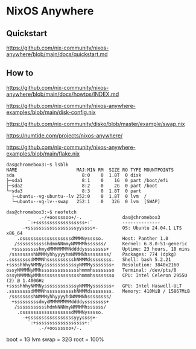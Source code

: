# NixOS Anywhere

## Quickstart
https://github.com/nix-community/nixos-anywhere/blob/main/docs/quickstart.md

## How to
https://github.com/nix-community/nixos-anywhere/blob/main/docs/howtos/INDEX.md

https://github.com/nix-community/nixos-anywhere-examples/blob/main/disk-config.nix

https://github.com/nix-community/disko/blob/master/example/swap.nix

https://numtide.com/projects/nixos-anywhere/

https://github.com/nix-community/nixos-anywhere-examples/blob/main/flake.nix


```
das@chromebox3:~$ lsblk
NAME                      MAJ:MIN RM  SIZE RO TYPE MOUNTPOINTS
sda                         8:0    0  1.8T  0 disk
├─sda1                      8:1    0    1G  0 part /boot/efi
├─sda2                      8:2    0    2G  0 part /boot
└─sda3                      8:3    0  1.8T  0 part
  ├─ubuntu--vg-ubuntu--lv 252:0    0  1.8T  0 lvm  /
  └─ubuntu--vg-lv--swap   252:1    0   32G  0 lvm  [SWAP]
```

```
das@chromebox3:~$ neofetch
            .-/+oossssoo+/-.               das@chromebox3
        `:+ssssssssssssssssss+:`           --------------
      -+ssssssssssssssssssyyssss+-         OS: Ubuntu 24.04.1 LTS x86_64
    .ossssssssssssssssssdMMMNysssso.       Host: Panther 1.0
   /ssssssssssshdmmNNmmyNMMMMhssssss/      Kernel: 6.8.0-51-generic
  +ssssssssshmydMMMMMMMNddddyssssssss+     Uptime: 23 hours, 18 mins
 /sssssssshNMMMyhhyyyyhmNMMMNhssssssss/    Packages: 774 (dpkg)
.ssssssssdMMMNhsssssssssshNMMMdssssssss.   Shell: bash 5.2.21
+sssshhhyNMMNyssssssssssssyNMMMysssssss+   Resolution: 3840x2160
ossyNMMMNyMMhsssssssssssssshmmmhssssssso   Terminal: /dev/pts/0
ossyNMMMNyMMhsssssssssssssshmmmhssssssso   CPU: Intel Celeron 2955U (2) @ 1.400GHz
+sssshhhyNMMNyssssssssssssyNMMMysssssss+   GPU: Intel Haswell-ULT
.ssssssssdMMMNhsssssssssshNMMMdssssssss.   Memory: 410MiB / 15867MiB
 /sssssssshNMMMyhhyyyyhdNMMMNhssssssss/
  +sssssssssdmydMMMMMMMMddddyssssssss+
   /ssssssssssshdmNNNNmyNMMMMhssssss/
    .ossssssssssssssssssdMMMNysssso.
      -+sssssssssssssssssyyyssss+-
        `:+ssssssssssssssssss+:`
            .-/+oossssoo+/-.
```

boot = 1G
lvm
swap = 32G
root = 100%